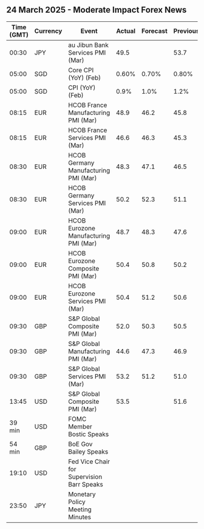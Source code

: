 ## 24 March 2025 - Moderate Impact Forex News

| Time (GMT) | Currency | Event | Actual | Forecast | Previous |
|------|----------|-------|--------|----------|----------|
| 00:30 | JPY | au Jibun Bank Services PMI (Mar) | 49.5 |  | 53.7 |
| 05:00 | SGD | Core CPI (YoY) (Feb) | 0.60% | 0.70% | 0.80% |
| 05:00 | SGD | CPI (YoY) (Feb) | 0.9% | 1.0% | 1.2% |
| 08:15 | EUR | HCOB France Manufacturing PMI (Mar) | 48.9 | 46.2 | 45.8 |
| 08:15 | EUR | HCOB France Services PMI (Mar) | 46.6 | 46.3 | 45.3 |
| 08:30 | EUR | HCOB Germany Manufacturing PMI (Mar) | 48.3 | 47.1 | 46.5 |
| 08:30 | EUR | HCOB Germany Services PMI (Mar) | 50.2 | 52.3 | 51.1 |
| 09:00 | EUR | HCOB Eurozone Manufacturing PMI (Mar) | 48.7 | 48.3 | 47.6 |
| 09:00 | EUR | HCOB Eurozone Composite PMI (Mar) | 50.4 | 50.8 | 50.2 |
| 09:00 | EUR | HCOB Eurozone Services PMI (Mar) | 50.4 | 51.2 | 50.6 |
| 09:30 | GBP | S&P Global Composite PMI (Mar) | 52.0 | 50.3 | 50.5 |
| 09:30 | GBP | S&P Global Manufacturing PMI (Mar) | 44.6 | 47.3 | 46.9 |
| 09:30 | GBP | S&P Global Services PMI (Mar) | 53.2 | 51.2 | 51.0 |
| 13:45 | USD | S&P Global Composite PMI (Mar) | 53.5 |  | 51.6 |
| 39 min | USD | FOMC Member Bostic Speaks |  |  |  |
| 54 min | GBP | BoE Gov Bailey Speaks |  |  |  |
| 19:10 | USD | Fed Vice Chair for Supervision Barr Speaks |  |  |  |
| 23:50 | JPY | Monetary Policy Meeting Minutes |  |  |  |
